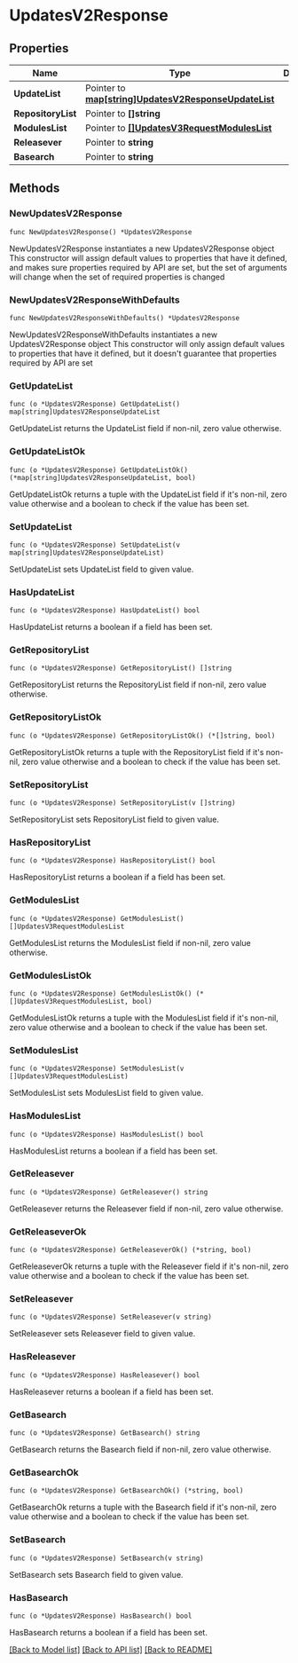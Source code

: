 # UpdatesV2Response

## Properties

Name | Type | Description | Notes
------------ | ------------- | ------------- | -------------
**UpdateList** | Pointer to [**map[string]UpdatesV2ResponseUpdateList**](UpdatesV2Response_update_list.md) |  | [optional] 
**RepositoryList** | Pointer to **[]string** |  | [optional] 
**ModulesList** | Pointer to [**[]UpdatesV3RequestModulesList**](UpdatesV3RequestModulesList.md) |  | [optional] 
**Releasever** | Pointer to **string** |  | [optional] 
**Basearch** | Pointer to **string** |  | [optional] 

## Methods

### NewUpdatesV2Response

`func NewUpdatesV2Response() *UpdatesV2Response`

NewUpdatesV2Response instantiates a new UpdatesV2Response object
This constructor will assign default values to properties that have it defined,
and makes sure properties required by API are set, but the set of arguments
will change when the set of required properties is changed

### NewUpdatesV2ResponseWithDefaults

`func NewUpdatesV2ResponseWithDefaults() *UpdatesV2Response`

NewUpdatesV2ResponseWithDefaults instantiates a new UpdatesV2Response object
This constructor will only assign default values to properties that have it defined,
but it doesn't guarantee that properties required by API are set

### GetUpdateList

`func (o *UpdatesV2Response) GetUpdateList() map[string]UpdatesV2ResponseUpdateList`

GetUpdateList returns the UpdateList field if non-nil, zero value otherwise.

### GetUpdateListOk

`func (o *UpdatesV2Response) GetUpdateListOk() (*map[string]UpdatesV2ResponseUpdateList, bool)`

GetUpdateListOk returns a tuple with the UpdateList field if it's non-nil, zero value otherwise
and a boolean to check if the value has been set.

### SetUpdateList

`func (o *UpdatesV2Response) SetUpdateList(v map[string]UpdatesV2ResponseUpdateList)`

SetUpdateList sets UpdateList field to given value.

### HasUpdateList

`func (o *UpdatesV2Response) HasUpdateList() bool`

HasUpdateList returns a boolean if a field has been set.

### GetRepositoryList

`func (o *UpdatesV2Response) GetRepositoryList() []string`

GetRepositoryList returns the RepositoryList field if non-nil, zero value otherwise.

### GetRepositoryListOk

`func (o *UpdatesV2Response) GetRepositoryListOk() (*[]string, bool)`

GetRepositoryListOk returns a tuple with the RepositoryList field if it's non-nil, zero value otherwise
and a boolean to check if the value has been set.

### SetRepositoryList

`func (o *UpdatesV2Response) SetRepositoryList(v []string)`

SetRepositoryList sets RepositoryList field to given value.

### HasRepositoryList

`func (o *UpdatesV2Response) HasRepositoryList() bool`

HasRepositoryList returns a boolean if a field has been set.

### GetModulesList

`func (o *UpdatesV2Response) GetModulesList() []UpdatesV3RequestModulesList`

GetModulesList returns the ModulesList field if non-nil, zero value otherwise.

### GetModulesListOk

`func (o *UpdatesV2Response) GetModulesListOk() (*[]UpdatesV3RequestModulesList, bool)`

GetModulesListOk returns a tuple with the ModulesList field if it's non-nil, zero value otherwise
and a boolean to check if the value has been set.

### SetModulesList

`func (o *UpdatesV2Response) SetModulesList(v []UpdatesV3RequestModulesList)`

SetModulesList sets ModulesList field to given value.

### HasModulesList

`func (o *UpdatesV2Response) HasModulesList() bool`

HasModulesList returns a boolean if a field has been set.

### GetReleasever

`func (o *UpdatesV2Response) GetReleasever() string`

GetReleasever returns the Releasever field if non-nil, zero value otherwise.

### GetReleaseverOk

`func (o *UpdatesV2Response) GetReleaseverOk() (*string, bool)`

GetReleaseverOk returns a tuple with the Releasever field if it's non-nil, zero value otherwise
and a boolean to check if the value has been set.

### SetReleasever

`func (o *UpdatesV2Response) SetReleasever(v string)`

SetReleasever sets Releasever field to given value.

### HasReleasever

`func (o *UpdatesV2Response) HasReleasever() bool`

HasReleasever returns a boolean if a field has been set.

### GetBasearch

`func (o *UpdatesV2Response) GetBasearch() string`

GetBasearch returns the Basearch field if non-nil, zero value otherwise.

### GetBasearchOk

`func (o *UpdatesV2Response) GetBasearchOk() (*string, bool)`

GetBasearchOk returns a tuple with the Basearch field if it's non-nil, zero value otherwise
and a boolean to check if the value has been set.

### SetBasearch

`func (o *UpdatesV2Response) SetBasearch(v string)`

SetBasearch sets Basearch field to given value.

### HasBasearch

`func (o *UpdatesV2Response) HasBasearch() bool`

HasBasearch returns a boolean if a field has been set.


[[Back to Model list]](../README.md#documentation-for-models) [[Back to API list]](../README.md#documentation-for-api-endpoints) [[Back to README]](../README.md)


